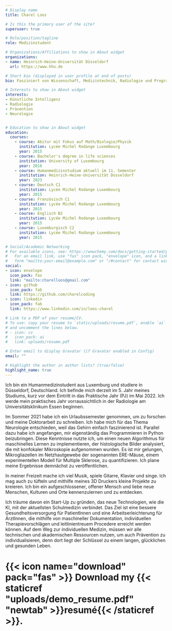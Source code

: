 ```yaml
---
# Display name
title: Charel Loos

# Is this the primary user of the site?
superuser: true

# Role/position/tagline
role: Medizinstudent

# Organizations/Affiliations to show in About widget
organizations:
- name: Heinrich-Heine-Universität Düsseldorf
  url: https://www.hhu.de

# Short bio (displayed in user profile at end of posts)
bio: Fasziniert von Wissenschaft, Medizintechnik, Radiologie und Programmierung.

# Interests to show in About widget
interests:
- Künstliche Intelligenz
- Radiologie
- Prävention
- Neurologie 


# Education to show in About widget
education:
  courses:
    - course: Abitur mit Fokus auf Math/Biologie/Physik
      institution: Lycée Michel Rodange Luxembourg
      year: 2015
    - course: Bachelor's degree in life sciences
      institution: University of Luxembourg
      year: 2016
    - course: Humanmedizinstudium aktuell im 11. Semester
      institution: Heinrich-Heine-Universität Düsseldorf
      year: 2023
    - course: Deutsch C1
      institution: Lycée Michel Rodange Luxembourg
      year: 2015
    - course: Französisch C1
      institution: Lycée Michel Rodange Luxembourg
      year: 2015
    - course: Englisch B2
      institution: Lycée Michel Rodange Luxembourg
      year: 2015
    - course: Luxemburgisch C2
      institution: Lycée Michel Rodange Luxembourg
      year: 2015

# Social/Academic Networking
# For available icons, see: https://wowchemy.com/docs/getting-started/page-builder/#icons
#   For an email link, use "fas" icon pack, "envelope" icon, and a link in the
#   form "mailto:your-email@example.com" or "/#contact" for contact widget.
social:
- icon: envelope
  icon_pack: fas
  link: "mailto:charelloos@gmail.com"
- icon: github
  icon_pack: fab
  link: https://github.com/charelcoding
- icon: linkedin
  icon_pack: fab
  link: https://www.linkedin.com/in/loos-charel

# Link to a PDF of your resume/CV.
# To use: copy your resume to `static/uploads/resume.pdf`, enable `ai` icons in `params.toml`, 
# and uncomment the lines below.
# - icon: cv
#   icon_pack: ai
#   link: uploads/resume.pdf

# Enter email to display Gravatar (if Gravatar enabled in Config)
email: ""

# Highlight the author in author lists? (true/false)
highlight_name: true
---
```


Ich bin ein Humanmedizinstudent aus Luxemburg und studiere in Düsseldorf, Deutschland. Ich befinde mich derzeit im 5. Jahr meines Studiums, kurz vor dem Eintritt in das Praktische Jahr (PJ) im Mai 2022. Ich werde mein praktisches Jahr vorraussichtlich in der Radiologie am Universitätsklinikum Essen beginnen.

Im Sommer 2021 habe ich ein Urlaubssemester genommen, um zu forschen und meine Doktorarbeit zu schreiben. Ich habe mich für das Thema Neurologie entschieden, weil das Gehirn einfach faszinierend ist. Parallel dazu habe ich angefangen, mir eigenständig das Programmieren in Python beizubringen. Diese Kenntnisse nutzte ich, um einen neuen Algorithmus für maschinelles Lernen zu implementieren, der histologische Bilder analysiert, die mit konfokaler Mikroskopie aufgenommen wurden. Es ist mir gelungen, Mikrogliazellen im Netzhautgewebe der sogenannten ERE-Mäuse, einem experimentellen Modell für Multiple Sklerose, zu quantifizieren. Ich plane meine Ergebnisse demnächst zu veröffentlichen.

In meiner Freizeit mache ich viel Musik, spiele Gitarre, Klavier und singe. Ich mag auch zu tüfteln und mithilfe meines 3D Druckers kleine Projekte zu kreieren. Ich bin ein aufgeschlossener, offener Mensch und liebe neue Menschen, Kulturen und Orte kennenzulernen und zu entdecken.

Ich träume davon ein Start-Up zu gründen, das neue Technologien, wie die KI, mit der aktuellsten Schulmedizin verbindet. Das Ziel ist eine bessere Gesundheitsversorgung für PatientInnen und eine Arbeitserleichterung für ÄrztInnen, die mithilfe von maschineller Dokumentation, individuellen Therapievorschlägen und leitlinientreuem Procedere erreicht werden können. Auf dem Weg zur individuellen Medizin, müssen wir alle technischen und akademischen Ressourcen nutzen, um auch Prävention zu individualisieren, denn dort liegt der Schlüssel zu einem langen, glücklichen und gesunden Leben.

# {{< icon name="download" pack="fas" >}} Download my {{< staticref "uploads/demo_resume.pdf" "newtab" >}}resumé{{< /staticref >}}.

